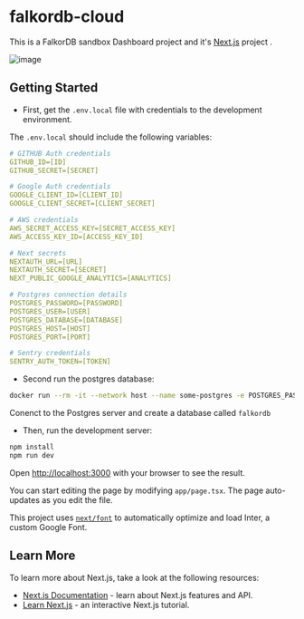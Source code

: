 # falkordb-cloud

This is a FalkorDB sandbox Dashboard project and it's [Next.js](https://nextjs.org/) project .

![image](https://github.com/FalkorDB/falkordb-cloud/assets/753206/4f9afa42-dd58-4ddc-91dc-3c863b8f2a87)



## Getting Started

* First, get the ``.env.local`` file with credentials to the development environment.

The ``.env.local`` should include the following variables:

```yaml
# GITHUB Auth credentials
GITHUB_ID=[ID]
GITHUB_SECRET=[SECRET]

# Google Auth credentials
GOOGLE_CLIENT_ID=[CLIENT_ID]
GOOGLE_CLIENT_SECRET=[CLIENT_SECRET]

# AWS credentials
AWS_SECRET_ACCESS_KEY=[SECRET_ACCESS_KEY]
AWS_ACCESS_KEY_ID=[ACCESS_KEY_ID]

# Next secrets
NEXTAUTH_URL=[URL]
NEXTAUTH_SECRET=[SECRET]
NEXT_PUBLIC_GOOGLE_ANALYTICS=[ANALYTICS]

# Postgres connection details
POSTGRES_PASSWORD=[PASSWORD]
POSTGRES_USER=[USER]
POSTGRES_DATABASE=[DATABASE]
POSTGRES_HOST=[HOST]
POSTGRES_PORT=[PORT]

# Sentry credentials
SENTRY_AUTH_TOKEN=[TOKEN]
```

* Second run the postgres database:

```bash
docker run --rm -it --network host --name some-postgres -e POSTGRES_PASSWORD=mysecretpassword postgres
```

Conenct to the Postgres server and create a database called `falkordb`

* Then, run the development server:

```bash
npm install
npm run dev
```

Open [http://localhost:3000](http://localhost:3000) with your browser to see the result.

You can start editing the page by modifying `app/page.tsx`. The page auto-updates as you edit the file.

This project uses [`next/font`](https://nextjs.org/docs/basic-features/font-optimization) to automatically optimize and load Inter, a custom Google Font.

## Learn More

To learn more about Next.js, take a look at the following resources:

* [Next.js Documentation](https://nextjs.org/docs) - learn about Next.js features and API.
* [Learn Next.js](https://nextjs.org/learn) - an interactive Next.js tutorial.
